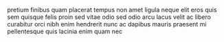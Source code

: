 pretium finibus quam placerat tempus non amet ligula neque elit eros quis sem
quisque felis proin sed vitae odio sed odio arcu lacus velit ac libero
curabitur orci nibh enim hendrerit nunc ac dapibus mauris praesent mi
pellentesque quis lacinia enim quam nec